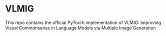 # VLMIG
This repo contains the official PyTorch implementation of VLMIG: Improving Visual Commonsense in Language Models via Multiple Image Generation

